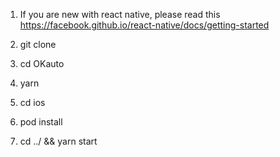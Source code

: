 1. If you are new with react native, please read this https://facebook.github.io/react-native/docs/getting-started

2. git clone

3. cd OKauto

4. yarn

5. cd ios

6. pod install

7. cd ../ && yarn start